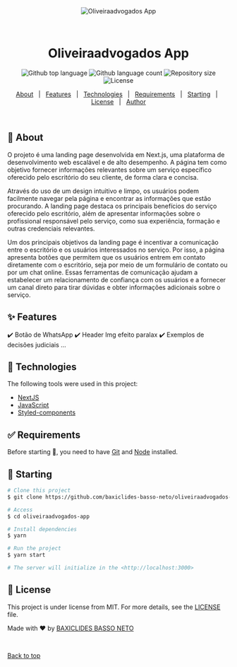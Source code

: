 <div align="center" id="top"> 
  <img src="./.github/app.gif" alt="Oliveiraadvogados App" />

  &#xa0;

  <!-- <a href="https://oliveiraadvogadosapp.netlify.app">Demo</a> -->
</div>

<h1 align="center">Oliveiraadvogados App</h1>

<p align="center">
  <img alt="Github top language" src="https://img.shields.io/github/languages/top/baxiclides-basso-neto/oliveiraadvogados-app?color=56BEB8&logo=javascript">

  <img alt="Github language count" src="https://img.shields.io/github/languages/count/baxiclides-basso-neto/oliveiraadvogados-app?color=56BEB8">

  <img alt="Repository size" src="https://img.shields.io/github/repo-size/baxiclides-basso-neto/oliveiraadvogados-app?color=56BEB8">

  <img alt="License" src="https://img.shields.io/github/license/baxiclides-basso-neto/oliveiraadvogados-app?color=56BEB8">

  <!-- <img alt="Github issues" src="https://img.shields.io/github/issues/{{YOUR_GITHUB_USERNAME}}/oliveiraadvogados-app?color=56BEB8" /> -->

  <!-- <img alt="Github forks" src="https://img.shields.io/github/forks/{{YOUR_GITHUB_USERNAME}}/oliveiraadvogados-app?color=56BEB8" /> -->

  <!-- <img alt="Github stars" src="https://img.shields.io/github/stars/{{YOUR_GITHUB_USERNAME}}/oliveiraadvogados-app?color=56BEB8" /> -->
</p>

<!-- Status -->

<!-- <h4 align="center"> 
	🚧  Oliveiraadvogados App 🚀 Under construction...  🚧
</h4> 

<hr> -->

<p align="center">
  <a href="#dart-about">About</a> &#xa0; | &#xa0; 
  <a href="#sparkles-features">Features</a> &#xa0; | &#xa0;
  <a href="#rocket-technologies">Technologies</a> &#xa0; | &#xa0;
  <a href="#white_check_mark-requirements">Requirements</a> &#xa0; | &#xa0;
  <a href="#checkered_flag-starting">Starting</a> &#xa0; | &#xa0;
  <a href="#memo-license">License</a> &#xa0; | &#xa0;
  <a href="https://github.com/baxiclides-basso-neto" target="_blank">Author</a>
</p>

<br>

## :dart: About ##

O projeto é uma landing page desenvolvida em Next.js, uma plataforma de desenvolvimento web escalável e de alto desempenho. A página tem como objetivo fornecer informações relevantes sobre um serviço específico oferecido pelo escritório do seu cliente, de forma clara e concisa.

Através do uso de um design intuitivo e limpo, os usuários podem facilmente navegar pela página e encontrar as informações que estão procurando. A landing page destaca os principais benefícios do serviço oferecido pelo escritório, além de apresentar informações sobre o profissional responsável pelo serviço, como sua experiência, formação e outras credenciais relevantes.

Um dos principais objetivos da landing page é incentivar a comunicação entre o escritório e os usuários interessados no serviço. Por isso, a página apresenta botões que permitem que os usuários entrem em contato diretamente com o escritório, seja por meio de um formulário de contato ou por um chat online. Essas ferramentas de comunicação ajudam a estabelecer um relacionamento de confiança com os usuários e a fornecer um canal direto para tirar dúvidas e obter informações adicionais sobre o serviço.

## :sparkles: Features ##

:heavy_check_mark: Botão de WhatsApp
:heavy_check_mark: Header Img efeito paralax
:heavy_check_mark: Exemplos de decisões judiciais
...

## :rocket: Technologies ##

The following tools were used in this project:

- [NextJS](https://nextjs.org/)
- [JavaScript](https://developer.mozilla.org/en-US/docs/Web/JavaScript)
- [Styled-components](https://styled-components.com/)

## :white_check_mark: Requirements ##

Before starting :checkered_flag:, you need to have [Git](https://git-scm.com) and [Node](https://nodejs.org/en/) installed.

## :checkered_flag: Starting ##

```bash
# Clone this project
$ git clone https://github.com/baxiclides-basso-neto/oliveiraadvogados-app

# Access
$ cd oliveiraadvogados-app

# Install dependencies
$ yarn

# Run the project
$ yarn start

# The server will initialize in the <http://localhost:3000>
```

## :memo: License ##

This project is under license from MIT. For more details, see the [LICENSE](license) file.


Made with :heart: by <a href="https://github.com/baxiclides-basso-neto" target="_blank">BAXICLIDES BASSO NETO</a>

&#xa0;

<a href="#top">Back to top</a>
